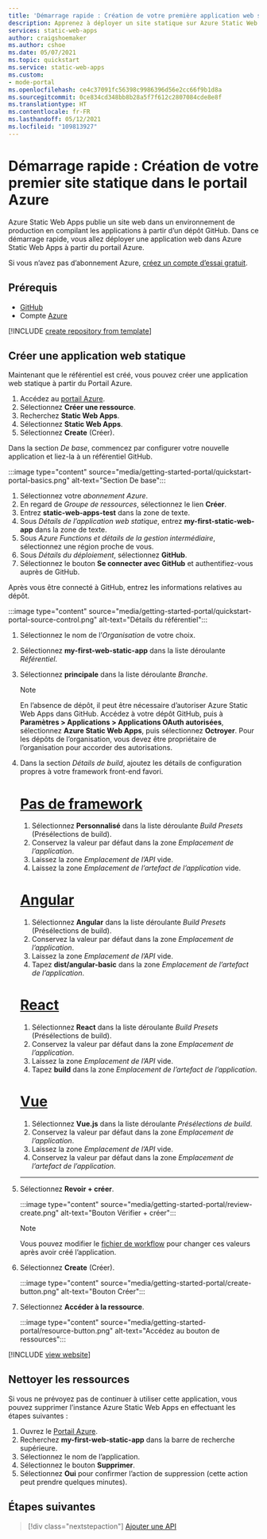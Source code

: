 ```yaml
---
title: 'Démarrage rapide : Création de votre première application web statique avec Azure Static Web Apps à l’aide du portail Azure'
description: Apprenez à déployer un site statique sur Azure Static Web Apps avec le portail Azure.
services: static-web-apps
author: craigshoemaker
ms.author: cshoe
ms.date: 05/07/2021
ms.topic: quickstart
ms.service: static-web-apps
ms.custom:
- mode-portal
ms.openlocfilehash: ce4c37091fc56398c9986396d56e2cc66f9b1d8a
ms.sourcegitcommit: 0ce834cd348bb8b28a5f7f612c2807084cde8e8f
ms.translationtype: HT
ms.contentlocale: fr-FR
ms.lasthandoff: 05/12/2021
ms.locfileid: "109813927"
---
```

# <a name="quickstart-building-your-first-static-site-in-the-azure-portal"></a>Démarrage rapide : Création de votre premier site statique dans le portail Azure

Azure Static Web Apps publie un site web dans un environnement de production en compilant les applications à partir d’un dépôt GitHub. Dans ce démarrage rapide, vous allez déployer une application web dans Azure Static Web Apps à partir du portail Azure.

Si vous n’avez pas d’abonnement Azure, [créez un compte d’essai gratuit](https://azure.microsoft.com/free).

## <a name="prerequisites"></a>Prérequis

- [GitHub](https://github.com)
- Compte [Azure](https://portal.azure.com)

[!INCLUDE [create repository from template](../../includes/static-web-apps-get-started-create-repo.md)]

## <a name="create-a-static-web-app"></a>Créer une application web statique

Maintenant que le référentiel est créé, vous pouvez créer une application web statique à partir du Portail Azure.

1. Accédez au [portail Azure](https://portal.azure.com).
1. Sélectionnez **Créer une ressource**.
1. Recherchez **Static Web Apps**.
1. Sélectionnez **Static Web Apps**.
1. Sélectionnez **Create** (Créer).

Dans la section _De base_, commencez par configurer votre nouvelle application et liez-la à un référentiel GitHub.

:::image type="content" source="media/getting-started-portal/quickstart-portal-basics.png" alt-text="Section De base":::

1. Sélectionnez votre _abonnement Azure_.
1. En regard de _Groupe de ressources_, sélectionnez le lien **Créer**.
1. Entrez **static-web-apps-test** dans la zone de texte.
1. Sous _Détails de l’application web statique_, entrez **my-first-static-web-app** dans la zone de texte.
1. Sous _Azure Functions et détails de la gestion intermédiaire_, sélectionnez une région proche de vous.
1. Sous _Détails du déploiement_, sélectionnez **GitHub**.
1. Sélectionnez le bouton **Se connecter avec GitHub** et authentifiez-vous auprès de GitHub.

Après vous être connecté à GitHub, entrez les informations relatives au dépôt.

:::image type="content" source="media/getting-started-portal/quickstart-portal-source-control.png" alt-text="Détails du référentiel":::

1. Sélectionnez le nom de l’_Organisation_ de votre choix.
1. Sélectionnez **my-first-web-static-app** dans la liste déroulante _Référentiel_.
1. Sélectionnez **principale** dans la liste déroulante _Branche_.

   > [!NOTE]
   > En l’absence de dépôt, il peut être nécessaire d’autoriser Azure Static Web Apps dans GitHub. Accédez à votre dépôt GitHub, puis à **Paramètres > Applications > Applications OAuth autorisées**, sélectionnez **Azure Static Web Apps**, puis sélectionnez **Octroyer**. Pour les dépôts de l’organisation, vous devez être propriétaire de l’organisation pour accorder des autorisations.

1. Dans la section _Détails de build_, ajoutez les détails de configuration propres à votre framework front-end favori.

    # <a name="no-framework"></a>[Pas de framework](#tab/vanilla-javascript)

    1. Sélectionnez **Personnalisé** dans la liste déroulante _Build Presets_ (Présélections de build).
    1. Conservez la valeur par défaut dans la zone _Emplacement de l’application_.
    1. Laissez la zone _Emplacement de l’API_ vide.
    1. Laissez la zone _Emplacement de l’artefact de l’application_ vide.

    # <a name="angular"></a>[Angular](#tab/angular)

    1. Sélectionnez **Angular** dans la liste déroulante _Build Presets_ (Présélections de build).
    1. Conservez la valeur par défaut dans la zone _Emplacement de l’application_.
    1. Laissez la zone _Emplacement de l’API_ vide.
    1. Tapez **dist/angular-basic** dans la zone _Emplacement de l’artefact de l’application_.

    # <a name="react"></a>[React](#tab/react)

    1. Sélectionnez **React** dans la liste déroulante _Build Presets_ (Présélections de build).
    1. Conservez la valeur par défaut dans la zone _Emplacement de l’application_.
    1. Laissez la zone _Emplacement de l’API_ vide.
    1. Tapez **build** dans la zone _Emplacement de l’artefact de l’application_.

    # <a name="vue"></a>[Vue](#tab/vue)

    1. Sélectionnez **Vue.js** dans la liste déroulante _Présélections de build_.
    1. Conservez la valeur par défaut dans la zone _Emplacement de l’application_.
    1. Laissez la zone _Emplacement de l’API_ vide.
    1. Conservez la valeur par défaut dans la zone _Emplacement de l’artefact de l’application_.

    ---

1. Sélectionnez **Revoir + créer**.

    :::image type="content" source="media/getting-started-portal/review-create.png" alt-text="Bouton Vérifier + créer":::

    > [!NOTE]
    > Vous pouvez modifier le [fichier de workflow](github-actions-workflow.md) pour changer ces valeurs après avoir créé l’application.

1. Sélectionnez **Create** (Créer).

    :::image type="content" source="media/getting-started-portal/create-button.png" alt-text="Bouton Créer":::

1. Sélectionnez **Accéder à la ressource**.

    :::image type="content" source="media/getting-started-portal/resource-button.png" alt-text="Accédez au bouton de ressources":::

[!INCLUDE [view website](../../includes/static-web-apps-get-started-view-website.md)]

## <a name="clean-up-resources"></a>Nettoyer les ressources

Si vous ne prévoyez pas de continuer à utiliser cette application, vous pouvez supprimer l’instance Azure Static Web Apps en effectuant les étapes suivantes :

1. Ouvrez le [Portail Azure](https://portal.azure.com).
1. Recherchez **my-first-web-static-app** dans la barre de recherche supérieure.
1. Sélectionnez le nom de l’application.
1. Sélectionnez le bouton **Supprimer**.
1. Sélectionnez **Oui** pour confirmer l’action de suppression (cette action peut prendre quelques minutes).

## <a name="next-steps"></a>Étapes suivantes

> [!div class="nextstepaction"]
> [Ajouter une API](add-api.md)
